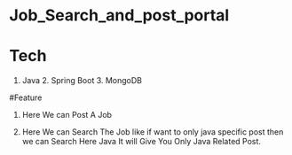 # Job_Search_and_post_portal

# Tech 

1. Java 2. Spring Boot 3. MongoDB

#Feature

 1. Here We can Post A Job 

2. Here We can Search The Job like if want to only java specific post then we can Search Here Java 
  It will Give You Only Java Related Post.

